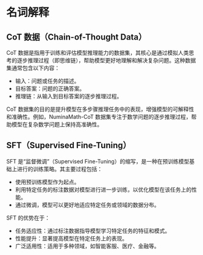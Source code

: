 # 名词解释

## CoT 数据（Chain-of-Thought Data）

CoT 数据是指用于训练和评估模型推理能力的数据集，其核心是通过模拟人类思考的逐步推理过程（即思维链），帮助模型更好地理解和解决复杂问题。这种数据集通常包含以下内容：

* 输入：问题或任务的描述。
* 目标答案：问题的正确答案。
* 推理链：从输入到目标答案的逐步推理过程。

CoT 数据集的目的是提升模型在多步骤推理任务中的表现，增强模型的可解释性和准确性。例如，NuminaMath-CoT 数据集专注于数学问题的逐步推理过程，帮助模型在复杂数学问题上保持高准确性。

## SFT（Supervised Fine-Tuning）

SFT 是“监督微调”（Supervised Fine-Tuning）的缩写，是一种在预训练模型基础上进行的训练策略。其主要过程包括：

* 使用预训练模型作为起点。
* 利用特定任务的标注数据对模型进行进一步训练，以优化模型在该任务上的性能。
* 通过微调，模型可以更好地适应特定任务或领域的数据分布。

SFT 的优势在于：

* 任务适应性：通过标注数据指导模型学习特定任务的特征和模式。
* 性能提升：显著提高模型在特定任务上的表现。
* 广泛适用性：适用于多种领域，如智能客服、医疗、金融等。
